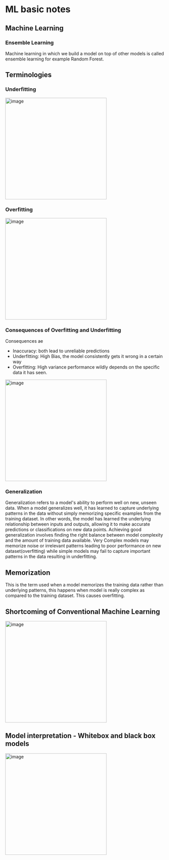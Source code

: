 # ML basic notes 

## Machine Learning

### Ensemble Learning

Machine learning in which we build a model on top of other models is called ensemble learning for example Random Forest.

## Terminologies

### Underfitting

<img width="320" alt="image" src="https://github.com/AbdulHadi806/AI-Advance-Notes/assets/113926529/6f34c9ab-0c44-431a-bb09-578cf9753325">

### Overfitting

<img width="320" alt="image" src="https://github.com/AbdulHadi806/AI-Advance-Notes/assets/113926529/c2a7987e-2be5-4752-8d3a-a3f4e92f43af">

### Consequences of Overfitting and Underfitting

Consequences ae

- Inaccuracy: both lead to unreliable predictions
- Underfitting: High Bias, the model consistently gets it wrong in a certain way
- Overfitting: High variance performance wildly depends on the specific data it has seen.

<img width="320" alt="image" src="https://github.com/AbdulHadi806/AI-Advance-Notes/assets/113926529/63fbb6bd-8243-41af-a51c-4781f129b7c8">


### Generalization
Generalization refers to a model's ability to perform well on new, unseen data. When a model generalizes well, it has learned to capture underlying patterns in the data without
simply memorizing specific examples from the training dataset. In other words, the model has learned the underlying relationship between inputs and outputs, allowing it to make accurate predictions
or classifications on new data points. Achieving good generalization involves finding the right balance between model complexity and the amount of training data available. Very
Complex models may memorize noise or irrelevant patterns leading to poor performance on new dataset(overfitting) while simple models may fail to capture important patterns in the data
resulting in underfitting.

## Memorization
This is the term used when a model memorizes the training data rather than underlying patterns, this happens when model is really complex as compared to the training dataset.
This causes overfitting.

## Shortcoming of Conventional Machine Learning

<img width="320" alt="image" src="https://github.com/AbdulHadi806/AI-Advance-Notes/assets/113926529/a3d1065a-ad9b-4e13-8f54-f88190394dd7">

## Model interpretation - Whitebox and black box models

<img width="320" alt="image" src="https://github.com/AbdulHadi806/AI-Advance-Notes/assets/113926529/a0012505-1b12-44fb-ab73-3e0acd4c0ff0">
